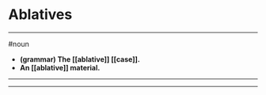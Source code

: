 # Ablatives
---
#noun
- **(grammar) The [[ablative]] [[case]].**
- **An [[ablative]] material.**
---
---
